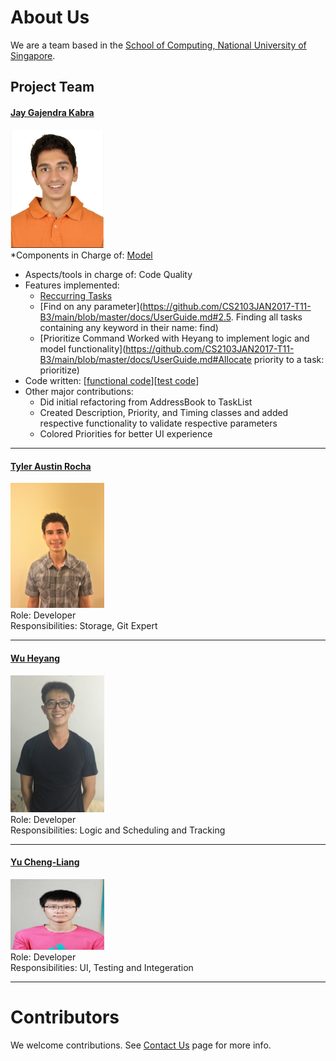 # About Us

We are a team based in the [School of Computing, National University of Singapore](http://www.comp.nus.edu.sg).

## Project Team

#### [Jay Gajendra Kabra](https://github.com/jay500s)
<img src="images/jay500s.PNG" width="150"><br>
*Components in Charge of: [Model](https://github.com/CS2103JAN2017-T11-B3/main/blob/master/docs/DeveloperGuide.md#model-component) <br>
* Aspects/tools in charge of: Code Quality
* Features implemented:
	* [Reccurring Tasks]()
	* [Find on any parameter](https://github.com/CS2103JAN2017-T11-B3/main/blob/master/docs/UserGuide.md#2.5. Finding all tasks containing any keyword in their name: find)
	* [Prioritize Command Worked with Heyang to implement logic and model functionality](https://github.com/CS2103JAN2017-T11-B3/main/blob/master/docs/UserGuide.md#Allocate priority to a task: prioritize)
* Code written: [[functional code](A0164212U.md)][[test code](A0164212U.md)]
* Other major contributions:
	* Did initial refactoring from AddressBook to TaskList
	* Created Description, Priority, and Timing classes and added respective functionality to validate respective parameters
	* Colored Priorities for better UI experience

-----

#### [Tyler Austin Rocha](https://github.com/tylerrocha)
<img src="images/tylerrocha.jpg" width="150"><br>
Role: Developer <br>
Responsibilities: Storage, Git Expert

-----

#### [Wu Heyang](https://github.com/whyCaiJi)
<img src="images/whycaiji.jpg" width="150"><br>
Role: Developer <br>
Responsibilities: Logic and Scheduling and Tracking

-----

#### [Yu Cheng-Liang](https://github.com/nuslarry)
<img src="images/chengliang.jpg" width="150"><br>
Role: Developer <br>
Responsibilities: UI, Testing and Integeration

-----

# Contributors

We welcome contributions. See [Contact Us](ContactUs.md) page for more info.
